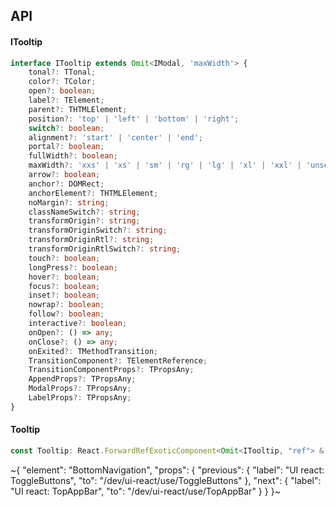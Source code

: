 

## API

#### ITooltip

```ts
interface ITooltip extends Omit<IModal, 'maxWidth'> {
    tonal?: TTonal;
    color?: TColor;
    open?: boolean;
    label?: TElement;
    parent?: THTMLElement;
    position?: 'top' | 'left' | 'bottom' | 'right';
    switch?: boolean;
    alignment?: 'start' | 'center' | 'end';
    portal?: boolean;
    fullWidth?: boolean;
    maxWidth?: 'xxs' | 'xs' | 'sm' | 'rg' | 'lg' | 'xl' | 'xxl' | 'unset';
    arrow?: boolean;
    anchor?: DOMRect;
    anchorElement?: THTMLElement;
    noMargin?: string;
    classNameSwitch?: string;
    transformOrigin?: string;
    transformOriginSwitch?: string;
    transformOriginRtl?: string;
    transformOriginRtlSwitch?: string;
    touch?: boolean;
    longPress?: boolean;
    hover?: boolean;
    focus?: boolean;
    inset?: boolean;
    nowrap?: boolean;
    follow?: boolean;
    interactive?: boolean;
    onOpen?: () => any;
    onClose?: () => any;
    onExited?: TMethodTransition;
    TransitionComponent?: TElementReference;
    TransitionComponentProps?: TPropsAny;
    AppendProps?: TPropsAny;
    ModalProps?: TPropsAny;
    LabelProps?: TPropsAny;
}
```

#### Tooltip

```ts
const Tooltip: React.ForwardRefExoticComponent<Omit<ITooltip, "ref"> & React.RefAttributes<unknown>>;
```


~{
  "element": "BottomNavigation",
  "props": {
    "previous": {
      "label": "UI react: ToggleButtons",
      "to": "/dev/ui-react/use/ToggleButtons"
    },
    "next": {
      "label": "UI react: TopAppBar",
      "to": "/dev/ui-react/use/TopAppBar"
    }
  }
}~
